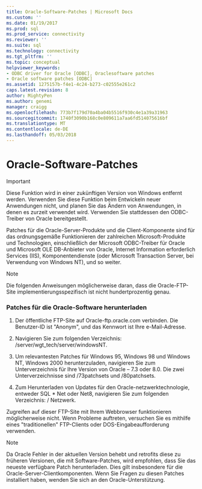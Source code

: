 ```yaml
---
title: Oracle-Software-Patches | Microsoft Docs
ms.custom: ''
ms.date: 01/19/2017
ms.prod: sql
ms.prod_service: connectivity
ms.reviewer: ''
ms.suite: sql
ms.technology: connectivity
ms.tgt_pltfrm: ''
ms.topic: conceptual
helpviewer_keywords:
- ODBC driver for Oracle [ODBC], Oraclesoftware patches
- Oracle software patches [ODBC]
ms.assetid: 1275157b-f4e1-4c24-b273-c02555e261c2
caps.latest.revision: 8
author: MightyPen
ms.author: genemi
manager: craigg
ms.openlocfilehash: 773b7f179d70a4ba04b5516f930c4e1a39a31963
ms.sourcegitcommit: 1740f3090b168c0e809611a7aa6fd514075616bf
ms.translationtype: MT
ms.contentlocale: de-DE
ms.lasthandoff: 05/03/2018
---
```

# <a name="oracle-software-patches"></a>Oracle-Software-Patches
> [!IMPORTANT]  
>  Diese Funktion wird in einer zukünftigen Version von Windows entfernt werden. Verwenden Sie diese Funktion beim Entwickeln neuer Anwendungen nicht, und planen Sie das Ändern von Anwendungen, in denen es zurzeit verwendet wird. Verwenden Sie stattdessen den ODBC-Treiber von Oracle bereitgestellt.  
  
 Patches für die Oracle-Server-Produkte und die Client-Komponente sind für das ordnungsgemäße Funktionieren der zahlreichen Microsoft-Produkte und Technologien, einschließlich der Microsoft ODBC-Treiber für Oracle und Microsoft OLE DB-Anbieter von Oracle, Internet Information erforderlich Services (IIS), Komponentendienste (oder Microsoft Transaction Server, bei Verwendung von Windows NT), und so weiter.  
  
> [!NOTE]  
>  Die folgenden Anweisungen möglicherweise daran, dass die Oracle-FTP-Site implementierungsspezifisch ist nicht hundertprozentig genau.  
  
### <a name="to-download-the-oracle-software-patches"></a>Patches für die Oracle-Software herunterladen  
  
1.  Der öffentliche FTP-Site auf Oracle-ftp.oracle.com verbinden. Die Benutzer-ID ist "Anonym", und das Kennwort ist Ihre e-Mail-Adresse.  
  
2.  Navigieren Sie zum folgenden Verzeichnis: /server/wgt_tech/server/windowsNT.  
  
3.  Um relevantesten Patches für Windows 95, Windows 98 und Windows NT, Windows 2000 herunterzuladen, navigieren Sie zum Unterverzeichnis für Ihre Version von Oracle – 7.3 oder 8.0. Die zwei Unterverzeichnisse sind /73patchsets und /80patchsets.  
  
4.  Zum Herunterladen von Updates für den Oracle-netzwerktechnologie, entweder SQL * Net oder Net8, navigieren Sie zum folgenden Verzeichnis: / Netzwerk.  
  
 Zugreifen auf dieser FTP-Site mit Ihrem Webbrowser funktionieren möglicherweise nicht. Wenn Probleme auftreten, versuchen Sie es mithilfe eines "traditionellen" FTP-Clients oder DOS-Eingabeaufforderung verwenden.  
  
> [!NOTE]  
>  Da Oracle Fehler in der aktuellen Version behebt und retrofits diese zu früheren Versionen, die mit Software-Patches, wird empfohlen, dass Sie das neueste verfügbare Patch herunterladen. Dies gilt insbesondere für die Oracle-Server-Clientkomponenten. Wenn Sie Fragen zu diesen Patches installiert haben, wenden Sie sich an den Oracle-Unterstützung.
